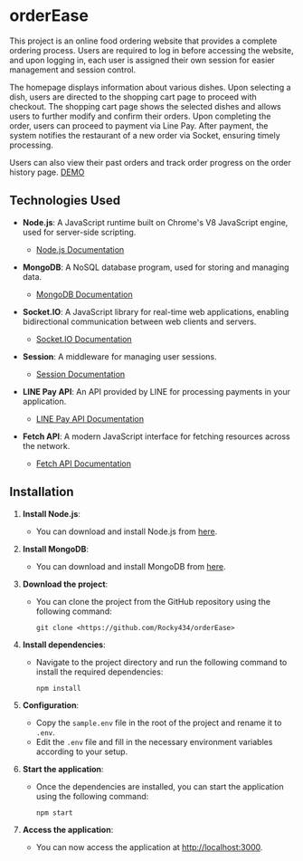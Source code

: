 <h1>orderEase</h1>
This project is an online food ordering website that provides a complete ordering process. Users are required to log in before accessing the website, and upon logging in, each user is assigned their own session for easier management and session control.

The homepage displays information about various dishes. Upon selecting a dish, users are directed to the shopping cart page to proceed with checkout. The shopping cart page shows the selected dishes and allows users to further modify and confirm their orders. Upon completing the order, users can proceed to payment via Line Pay. After payment, the system notifies the restaurant of a new order via Socket, ensuring timely processing.

Users can also view their past orders and track order progress on the order history page.
[DEMO](https://orderease.zeabur.app/)

<h2>Technologies Used</h2>

- **Node.js**: A JavaScript runtime built on Chrome's V8 JavaScript engine, used for server-side scripting.
  - [Node.js Documentation](https://nodejs.org/en/docs/)

- **MongoDB**: A NoSQL database program, used for storing and managing data.
  - [MongoDB Documentation](https://docs.mongodb.com/)

- **Socket.IO**: A JavaScript library for real-time web applications, enabling bidirectional communication between web clients and servers.
  - [Socket.IO Documentation](https://socket.io/docs/)

- **Session**: A middleware for managing user sessions.
  - [Session Documentation](https://www.npmjs.com/package/session)

- **LINE Pay API**: An API provided by LINE for processing payments in your application.
  - [LINE Pay API Documentation](https://pay.line.me/developers/apis)

- **Fetch API**: A modern JavaScript interface for fetching resources across the network.
  - [Fetch API Documentation](https://pay.line.me/tw/developers/apis/onlineApis?locale=zh_TW)

<h2>Installation</h2>

1. **Install Node.js**:
   - You can download and install Node.js from [here](https://nodejs.org/).
   
2. **Install MongoDB**:
   - You can download and install MongoDB from [here](https://www.mongodb.com/try/download/community).

3. **Download the project**:
   - You can clone the project from the GitHub repository using the following command:
     ```
     git clone <https://github.com/Rocky434/orderEase>
     ```
     
4. **Install dependencies**:
   - Navigate to the project directory and run the following command to install the required dependencies:
     ```
     npm install
     ```

5. **Configuration**:
   - Copy the `sample.env` file in the root of the project and rename it to `.env`.
   - Edit the `.env` file and fill in the necessary environment variables according to your setup.

6. **Start the application**:
   - Once the dependencies are installed, you can start the application using the following command:
     ```
     npm start
     ```
     
7. **Access the application**:
   - You can now access the application at [http://localhost:3000](http://localhost:3000).
